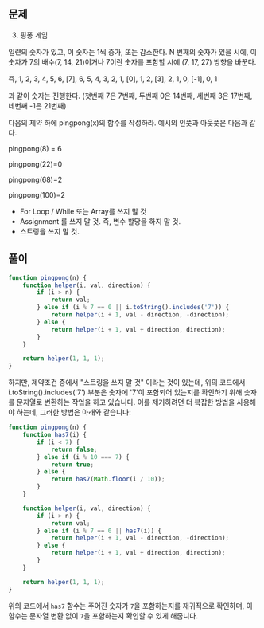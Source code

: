 ## 문제
3. 핑퐁 게임
    
일련의 숫자가 있고, 이 숫자는 1씩 증가, 또는 감소한다. N 번째의 숫자가 있을 시에, 이 숫자가 7의 배수(7, 14, 21)이거나 7이란 숫자를 포함할 시에 (7, 17, 27) 방향을 바꾼다.

즉, 1, 2, 3, 4, 5, 6, [7], 6, 5, 4, 3, 2, 1, [0], 1, 2, [3], 2, 1, 0, [-1], 0, 1

과 같이 숫자는 진행한다. (첫번째 7은 7번째, 두번째 0은 14번째, 세번째 3은 17번째, 네번째 -1은 21번째)

다음의 제약 하에 pingpong(x)의 함수를 작성하라. 예시의 인풋과 아웃풋은 다음과 같다.

pingpong(8) = 6

pingpong(22)=0

pingpong(68)=2

pingpong(100)=2

- For Loop / While 또는 Array를 쓰지 말 것
- Assignment 를 쓰지 말 것. 즉, 변수 할당을 하지 말 것.
- 스트링을 쓰지 말 것.

## 풀이

```js
function pingpong(n) {
    function helper(i, val, direction) {
        if (i > n) {
            return val;
        } else if (i % 7 == 0 || i.toString().includes('7')) {
            return helper(i + 1, val - direction, -direction);
        } else {
            return helper(i + 1, val + direction, direction);
        }
    }

    return helper(1, 1, 1);
}

```

하지만, 제약조건 중에서 "스트링을 쓰지 말 것" 이라는 것이 있는데, 위의 코드에서 i.toString().includes('7') 부분은 숫자에 '7'이 포함되어 있는지를 확인하기 위해 숫자를 문자열로 변환하는 작업을 하고 있습니다. 이를 제거하려면 더 복잡한 방법을 사용해야 하는데, 그러한 방법은 아래와 같습니다:

```javascript
function pingpong(n) {
    function has7(i) {
        if (i < 7) {
            return false;
        } else if (i % 10 === 7) {
            return true;
        } else {
            return has7(Math.floor(i / 10));
        }
    }

    function helper(i, val, direction) {
        if (i > n) {
            return val;
        } else if (i % 7 == 0 || has7(i)) {
            return helper(i + 1, val - direction, -direction);
        } else {
            return helper(i + 1, val + direction, direction);
        }
    }

    return helper(1, 1, 1);
}
```

위의 코드에서 `has7` 함수는 주어진 숫자가 `7`을 포함하는지를 재귀적으로 확인하며, 이 함수는 문자열 변환 없이 `7`을 포함하는지 확인할 수 있게 해줍니다.


